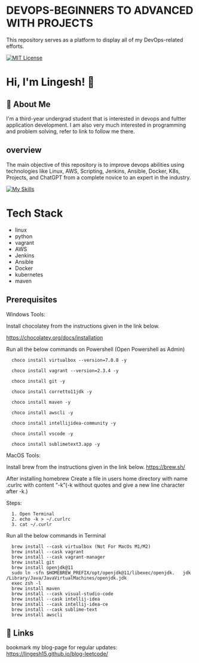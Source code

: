 # DEVOPS-BEGINNERS TO ADVANCED WITH PROJECTS

This repository serves as a platform to display all of my DevOps-related efforts.





[![MIT License](https://img.shields.io/badge/License-MIT-green.svg)](https://choosealicense.com/licenses/mit/)



# Hi, I'm Lingesh! 👋


## 🚀 About Me
I'm a third-year undergrad student that is interested in devops and fultter application development. I am also very much interested in programming and problem solving, refer to link to follow me there.


## overview

The main objective of this repository is to improve devops abilities using technologies like Linux, AWS, Scripting, Jenkins, Ansible, Docker, K8s, Projects, and ChatGPT from a complete novice to an expert in the industry.


[![My Skills](https://skills.thijs.gg/icons?i=java,docker,kubernetes,aws,jenkins,ansible,linux,maven,python&theme=light)](https://skills.thijs.gg)
# Tech Stack
- linux
- python
- vagrant
- AWS
- Jenkins
- Ansible
- Docker
- kubernetes
- maven

## Prerequisites

  Windows Tools:
  
  Install chocolatey from the instructions given in the link below.
  
  https://chocolatey.org/docs/installation
  
  Run all the below commands on Powershell (Open Powershell as Admin)
  
      choco install virtualbox --version=7.0.8 -y
  
      choco install vagrant --version=2.3.4 -y
  
      choco install git -y
  
      choco install corretto11jdk -y
  
      choco install maven -y
  
      choco install awscli -y
  
      choco install intellijidea-community -y
  
      choco install vscode -y
  
      choco install sublimetext3.app -y
  
  MacOS Tools:
  
  Install brew from the instructions given in the link below.
  https://brew.sh/
  
  After installing homebrew
  Create a file in users home directory with name .curlrc with content “-k”(-k without quotes and give a new line character after -k.)
  
  Steps:
      
      1. Open Terminal
      2. echo -k > ~/.curlrc
      3. cat ~/.curlr
  
  Run all the below commands in Terminal
  
      brew install --cask virtualbox (Not For MacOs M1/M2)
      brew install --cask vagrant
      brew install --cask vagrant-manager
      brew install git
      brew install openjdk@11
      sudo ln -sfn $HOMEBREW_PREFIX/opt/openjdk@11/libexec/openjdk.   jdk /Library/Java/JavaVirtualMachines/openjdk.jdk
      exec zsh -l
      brew install maven
      brew install --cask visual-studio-code
      brew install --cask intellij-idea
      brew install --cask intellij-idea-ce
      brew install --cask sublime-text
      brew install awscli




## 🔗 Links


bookmark my blog-page for regular updates:
https://lingesh15.github.io/blog-leetcode/

